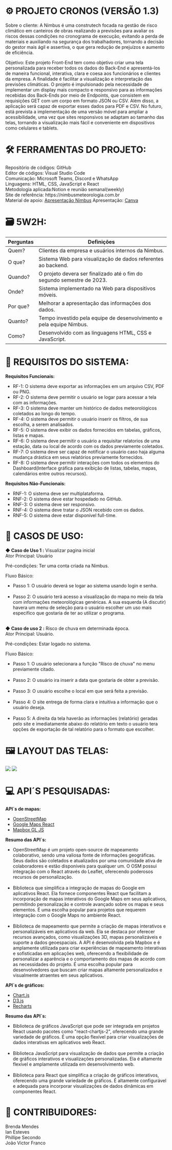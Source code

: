 # ​<strong>⚙️ PROJETO CRONOS (VERSÃO 1.3)</strong>

Sobre o cliente: A Nimbus é uma construtech focada na gestão de risco climático em canteiros de obras realizando a previsões para avaliar os riscos dessas condições no cronograma de execução, evitando a perda de materiais e auxiliando na segurança dos trabalhadores, tornando a decisão do gestor mais ágil e assertiva, o que gera redução de prejuízos e aumento de eficiência.<br>

Objetivo: Este projeto Front-End tem como objetivo criar uma tela personalizada para receber todos os dados do Back-End e apresentá-los de maneira funcional, interativa, clara e coesa aos funcionários e clientes da empresa. A finalidade é facilitar a visualização e interpretação das previsões climáticas. O projeto é impulsionado pela necessidade de implementar um display mais compacto e responsivo para as informações recebidas dos Back-Ends por meio de Endpoints, que consistem em requisições GET com um corpo em formato JSON ou CSV. Além disso, a aplicação será capaz de exportar esses dados para PDF e CSV. No futuro, está prevista a implementação de uma versão móvel para ampliar a acessibilidade, uma vez que sites responsivos se adaptam ao tamanho das telas, tornando a visualização mais fácil e conveniente em dispositivos como celulares e tablets.<br>

# ​<strong>🛠️​ FERRAMENTAS DO PROJETO:</strong>

<p>
  Repositório de códigos: GitHub<br>
  Editor de códigos: Visual Studio Code<br>
  Comunicação: Microsoft Teams, Discord e WhatsApp<br>
  Linguagens: HTML, CSS, JavaScript e React<br>
  Metodologia aplicada:<a href"https://www.notion.so/8de07d383ad342f2b968928d664f0297?v=3416a4c5d9ff4ea2bc14437e467fdd39&pvs=4">Notion</a> e reunião semanal(weekly)<br>
  Site de referência: https://nimbusmeteorologia.com.br<br>
  Material de apoio: <a href="https://github.com/Phillipe-Santiago/Projeto_Front-End_Nimbus/blob/main/Material%20de%20apoio%20Nimbus.pdf">Apresentação Nimbus</a>
  Apresentação: <a href="https://www.canva.com/design/DAFnz_UbvBk/WiAWrvJfpyI2TlkvcaSnoQ/edit?utm_content=DAFnz_UbvBk&utm_campaign=designshare&utm_medium=link2&utm_source=sharebutton">Canva</a>
</p>
  

# <strong>🗃️ 5W2H:</strong>

Perguntas | Definições
--------------------------------|------------------------------------------------------------
Quem? | Clientes da empresa e usuários internos da Nimbus.
O que? | Sistema Web para visualização de dados referentes ao backend.
Quando? | O projeto devera ser finalizado até o fim do segundo semestre de 2023.
Onde? | Sistema implementado na Web para dispositivos móveis.
Por que? | Melhorar a apresentação das informações dos dados.
Quanto? | Tempo investido pela equipe de desenvolvimento e pela equipe Nimbus.
Como? | Desenvolvido com as linguagens HTML, CSS e JavaScript.


# <strong>📝 REQUISITOS DO SISTEMA:</strong>

<strong>Requisitos Funcionais:</strong>
<ul>
  <li>RF-1: O sistema deve exportar as informações em um arquivo CSV, PDF ou PNG.</li>
  <li>RF-2: O sistema deve permitir o usuário se logar para acessar a tela com as informações.</li>
  <li>RF-3: O sistema deve manter um histórico de dados meteorológicos coletados ao longo do tempo.</li>
  <li>RF-4: O sistema deve permitir o usuário inserir os filtros, de sua escolha, a serem analisados.</li>
  <li>RF-5: O sistema deve exibir os dados fornecidos em tabelas, gráficos, listas e mapas.</li>
  <li>RF-6: O sistema deve permitir o usuário a requisitar relatorios de uma estação, data ou local de acordo com os dados previamente coletados.</li>
  <li>RF-7: O sistema deve ser capaz de notificar o usuário caso haja alguma mudança drástica em seus relatórios previamente fornecidos.</li>
  <li>RF-8: O sistema deve permitir interações com todos os elementos do Dashboard(Interface gráfica para exibição de listas, tabelas, mapas, calendários entre outros recursos).</li>
</ul>

<strong>Requisitos Não-Funcionais:</strong>
<ul>
  <li>RNF-1: O sistema deve ser multiplataforma.</li>
  <li>RNF-2: O sistema deve estar hospedado no GitHub.</li>
  <li>RNF-3: O sistema deve ser responsivo.</li>
  <li>RNF-4: O sistema deve tratar o JSON recebido com os dados.</li>
  <li>RNF-5: O sistema deve estar disponível full-time.</li>
</ul>

# <Strong>📜 CASOS DE USO:</strong>

<strong>◆ Caso de Uso 1 :</strong> Visualizar pagina inicial<br>
Ator Principal: Usuário<br>

Pré-condições: Ter uma conta criada na Nimbus.

Fluxo Básico:
<ul>
  <li>Passo 1: O usuário deverá se logar ao sistema usando login e senha.<br><br></li>
  <li>Passo 2: O usuário terá acesso a visualização do mapa no meio da tela com informações meteorológicas genéricas. A sua esquerda (A discutir) havera um menu de seleção para o usuário escolher um uso mais especifico que gostaria de ter ao utilizar o programa.<br><br></li>
</ul>

<strong>◆ Caso de uso 2 :</strong> Risco de chuva em determinada época.<br>
Ator Principal: Usuário.<br>

Pré-condições: Estar logado no sistema.

Fluxo Básico:

<ul>
  <li>Passo 1: O usuário selecionara a função "Risco de chuva" no menu previamente citado.<br><br></li>
  <li>Passo 2: O usuário ira inserir a data que gostaria de obter a previsão.<br><br></li>
  <li>Passo 3: O usuário escolhe o local em que será feita a previsão.<br><br></li>
  <li>Passo 4: O site entrega de forma clara e intuitiva a informação que o usuário deseja.<br><br></li>
  <li>Passo 5: A direita da tela haverão as informações (relatório) geradas pelo site e imediatamente abaixo do relatório em texto o usuário tera opções de exportação de tal relatório para o formato que escolher.</li>
</ul>

# <strong>🖼️ LAYOUT DAS TELAS:</strong>
<img src="https://github.com/Phillipe-Santiago/Projeto_Front-End_Nimbus/blob/main/Design%20das%20telas%20do%20app/Mapa.JPG">
<img src="https://github.com/Phillipe-Santiago/Projeto_Front-End_Nimbus/blob/main/Design%20das%20telas%20do%20app/Hist%C3%B3rico.JPG">

# <strong>💻 API´S PESQUISADAS:</strong>
<strong>API´s de mapas:</strong>
<ul>
  <li><a href="https://www.openstreetmap.org/#map=2/-25.5/-97.5"> OpenStreetMap</a></li>
  <li><a href="https://www.npmjs.com/package/google-maps-react"> Google Maps React</a></li>
  <li><a href="https://docs.mapbox.com/mapbox-gl-js/api/"> Mapbox GL JS</a></li>
</ul>

<strong>Resumo das API´s:</strong>
<ul>
  <li>OpenStreetMap é um projeto open-source de mapeamento colaborativo, sendo uma valiosa fonte de informações geográficas. 
Seus dados são coletados e atualizados por uma comunidade ativa de colaboradores e estão disponíveis para qualquer um.
O OSM possui integração com o React através do Leaflet, oferecendo poderosos recursos de personalização.</li><br>
  <li>Biblioteca que simplifica a integração de mapas do Google em aplicativos React. Ela fornece componentes React que facilitam a incorporação de mapas interativos do Google Maps em seus aplicativos, permitindo personalização e controle avançado sobre os mapas e seus elementos. É uma escolha popular para projetos que requerem integração com o Google Maps no ambiente React.</li><br>
  <li>Biblioteca de mapeamento que permite a criação de mapas interativos e personalizáveis em aplicativos da web. Ela se destaca por oferecer recursos avançados, como visualizações 3D, mapas personalizáveis e suporte a dados geoespaciais. A API é desenvolvida pela Mapbox e é amplamente utilizada para criar experiências de mapeamento interativas e sofisticadas em aplicações web, oferecendo a flexibilidade de personalizar a aparência e o comportamento dos mapas de acordo com as necessidades do projeto. É uma escolha popular para desenvolvedores que buscam criar mapas altamente personalizados e visualmente atraentes em seus aplicativos.</li>
</ul>

<strong>API´s de gráficos:</strong>
<ul>
  <li><a href="https://www.chartjs.org/"> Chart.js</a></li>
  <li><a href="https://d3js.org/"> D3.js</a></li>
  <li><a href="https://recharts.org/en-US/"> Recharts</a></li>
</ul>

<strong>Resumo das API´s:</strong>
<ul>
  <li>Biblioteca de gráficos JavaScript que pode ser integrada em projetos React usando pacotes como "react-chartjs-2", oferecendo uma grande variedade de gráficos.
É uma opção flexível para criar visualizações de dados interativas em aplicativos web React.</li><br>
  <li>Biblioteca JavaScript para visualização de dados que permite a criação de gráficos interativos e visualizações personalizadas. 
Ela é altamente flexível e amplamente utilizada em desenvolvimento web.</li><br>
  <li>Biblioteca para React que simplifica a criação de gráficos interativos, oferecendo uma grande variedade de gráficos. 
É altamente configurável e adequada para incorporar visualizações de dados dinâmicas em componentes React.</li>
</ul>

# <strong>👥 CONTRIBUIDORES:</strong>

Brenda Mendes<br>
Ian Esteves<br>
Phillipe Secondo<br>
João Victor Franco

<!-- TO DO: Observações sobre o trabalho aqui !!! (20/09) -->
